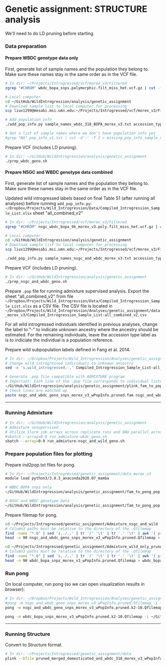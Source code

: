 # Genetic assignment: STRUCTURE analysis

We'll need to do LD pruning before starting.

### Data preparation

#### Prepare WBDC genotype data only

First, generate list of sample names and the population they belong to. Make sure these names stay in the same order as in the VCF file.

```bash
# In dir: ~/Projects/Introgressed/vcf/morex_v3/Filtered
zgrep "#CHROM" wbdc_bopa_snps.polymorphic.filt_miss_het.vcf.gz | cut -f 10- | tr '\t' '\n' > sample_names_wbdc_318_BOPA_morex_v3.txt

# Local computer
cd ~/GitHub/WildIntrogression/analysis/genetic_assignment
# Download sample list to local computer for processing
scp liux1299@mesabi.msi.umn.edu:~/Projects/Introgressed/vcf/morex_v3/Filtered/sample_names_wbdc_318_BOPA_morex_v3.txt .

# Add population info
./add_pop_info.py sample_names_wbdc_318_BOPA_morex_v3.txt accession_types_codes_wild.txt ~/Dropbox/Projects/Wild_Introgression/Data/Compiled_Introgression_Sample_List.xlsx "wild_pop_info" > pop_info_wild_only.txt

# Get a list of sample names where we don't have population info yet
#grep "NA" pop_info_v1.txt | cut -d':' -f 2 > missing_pop_info_sample_names.txt
```

Prepare VCF (includes LD pruning).

```bash
# In dir: ~/GitHub/WildIntrogression/analysis/genetic_assignment
./prep_wbdc_geno.sh
```

#### Prepare NSGC and WBDC genotype data combined

First, generate list of sample names and the population they belong to. Make sure these names stay in the same order as in the VCF file.

Updated wild introgressed labels based on final Table S1 (after running all analyses) before running `add_pop_info.py`: `~/Dropbox/Projects/Wild_Introgression/Data/Compiled_Introgression_Sample_List.xlsx` sheet "all_combined_v2"

```bash
# In dir: ~/Projects/Introgressed/vcf/morex_v3/Filtered
zgrep "#CHROM" nsgc_wbdc_bopa_9k_morex_v3.poly.filt_miss_het.vcf.gz | cut -f 10- | tr '\t' '\n' > sample_names_nsgc_and_wbdc_morex_v3.txt

# Local computer
cd ~/GitHub/WildIntrogression/analysis/genetic_assignment
# Download sample list to local computer for processing
scp liux1299@mesabi.msi.umn.edu:~/Projects/Introgressed/vcf/morex_v3/Filtered/sample_names_nsgc_and_wbdc_morex_v3.txt .

./add_pop_info.py sample_names_nsgc_and_wbdc_morex_v3.txt accession_types_codes.txt ~/Dropbox/Projects/Wild_Introgression/Data/Compiled_Introgression_Sample_List.xlsx "all_combined_v2" > pop_info_nsgc_and_wild_geno.txt
```

Prepare VCF (includes LD pruning).

```bash
# In dir: ~/GitHub/WildIntrogression/analysis/genetic_assignment
./prep_nsgc_and_wbdc_geno.sh
```

Prepare `.pop` file for running admixture supervised analysis. Export the sheet "all_combined_v2" from file `~/Dropbox/Projects/Wild_Introgression/Data/Compiled_Introgression_Sample_List.xlsx` as a CSV file. The CSV file is located in `~/Dropbox/Projects/Wild_Introgression/Analyses/genetic_assignment/data_morex_v3/Compiled_Introgression_Sample_List-all_combined_v2.csv`

For all wild introgressed individuals identified in previous analyses, change the label to "-" to indicate unknown ancestry where the ancestry should be estimated. For the remaining individuals, leave the accession type label as is to indiciate the individual is a population reference.

Prepare wild subpopulation labels defined in Fang et al. 2014.

```bash
# In dir: ~/Dropbox/Projects/Wild_Introgression/Analyses/genetic_assignment/data_morex_v3
# Change wild_introgressed individuals to unknown ancestry
sed -e 's,wild_introgressed,-,' Compiled_Introgression_Sample_List-all_combined_v2.csv > Compiled_Introgression_Sample_List-all_combined_v2.unk_ancestry.csv

# Generate .pop file compatible with ADMIXTURE program
# Important: Each line of the .pop file corresponds to individual listed on the same line number in the .fam or .ped file
~/GitHub/WildIntrogression/analysis/genetic_assignment/plink_fam_to_pop_file.py nsgc_and_wbdc_geno_snps_morex_v3_wPopInfo.pruned.fam Compiled_Introgression_Sample_List-all_combined_v2.unk_ancestry.csv > nsgc_and_wbdc_geno_snps_morex_v3_wPopInfo.pruned.pop
# Check lines are matched up
paste nsgc_and_wbdc_geno_snps_morex_v3_wPopInfo.pruned.fam nsgc_and_wbdc_geno_snps_morex_v3_wPopInfo.pruned.pop
```

---

### Running Admixture

```bash
# In dir: ~/GitHub/WildIntrogression/analysis/genetic_assignment
# Admixture unsupervised
# Utilize Slurm job arrays across replicate runs and GNU parallel across K values
#sbatch --array=0-9 run_admixture-wbdc_geno.sh
sbatch --array=0-9 run_admixture-nsgc_and_wild_geno.sh
```

### Prepare population files for plotting

Prepare ind2pop.txt files for pong.

```bash
# In dir: ~/Projects/Introgressed/genetic_assignment/data_morex_v3
module load python3/3.8.3_anaconda2020.07_mamba

# WBDC BOPA snps only
~/GitHub/WildIntrogression/analysis/genetic_assignment/fam_to_pong_pop.py wbdc_bopa_snps_morex_v3_wPopInfo.pruned.fam ~/GitHub/WildIntrogression/analysis/genetic_assignment/accession_types_codes_wild.txt > ~/GitHub/WildIntrogression/analysis/genetic_assignment/ind2pop-wbdc_bopa_snps.txt

# NSGC and WBDC genotype data
~/GitHub/WildIntrogression/analysis/genetic_assignment/fam_to_pong_pop.py nsgc_and_wbdc_geno_snps_morex_v3_wPopInfo.pruned.fam ~/GitHub/WildIntrogression/analysis/genetic_assignment/accession_types_codes.txt > ~/GitHub/WildIntrogression/analysis/genetic_assignment/ind2pop-nsgc_and_wbdc_geno.txt
```

Prepare filemap for pong.

```bash
cd ~/Projects/Introgressed/genetic_assignment/Admixture_nsgc_and_wild
# Column3 paths must be relative to the directory of the .Qfilemap
find -name "*.Q" | sed 's,./,,' | tr '/' '\t' | tr '.' '\t' | awk '{ print "k"$4 $1 "\t" $4 "\t" $1"/"$2"."$3"."$4"."$5 }' | sort -k2,2V -k1,1V > nsgc_and_wbdc_geno_snps_morex_v3_wPopInfo.pruned.Qfilemap
head -n 90 nsgc_and_wbdc_geno_snps_morex_v3_wPopInfo.pruned.Qfilemap > nsgc_and_wbdc_geno_snps_morex_v3_wPopInfo.pruned.k2-10.Qfilemap

cd ~/Projects/Introgressed/genetic_assignment/Admixture_wild_only_pruned
# Column3 paths must be relative to the directory of the .Qfilemap
find -name "*.Q" | sed 's,./,,' | tr '/' '\t' | tr '.' '\t' | awk '{ print "k"$4 $1 "\t" $4 "\t" $1"/"$2"."$3"."$4"."$5 }' | sort -k2,2V -k1,1V > wbdc_bopa_snps_morex_v3_wPopInfo.pruned.Qfilemap
head -n 90 wbdc_bopa_snps_morex_v3_wPopInfo.pruned.Qfilemap > wbdc_bopa_snps_morex_v3_wPopInfo.pruned.k2-10.Qfilemap
```

### Run pong

On local computer, run pong (so we can open visualization results in browser):

```bash
# In dir: ~/Dropbox/Projects/Wild_Introgression/Analyses/genetic_assignment/Admixture_nsgc_and_wild
#pong -m nsgc_and_wbdc_geno_snps_morex_v3_wPopInfo.pruned.Qfilemap -i ~/GitHub/WildIntrogression/analysis/genetic_assignment/ind2pop-nsgc_and_wbdc_geno.txt
pong -m nsgc_and_wbdc_geno_snps_morex_v3_wPopInfo.pruned.k2-10.Qfilemap -i ~/GitHub/WildIntrogression/analysis/genetic_assignment/ind2pop-nsgc_and_wbdc_geno.txt

pong -m wbdc_bopa_snps_morex_v3_wPopInfo.pruned.k2-10.Qfilemap -i ~/GitHub/WildIntrogression/analysis/genetic_assignment/ind2pop-wbdc_bopa_snps.txt
```

---
### Running Structure

Convert to Structure format.

```bash
# In dir: ~/Projects/Introgressed/genetic_assignment/data
plink --bfile pruned_merged_domesticated_and_wbdc_318_morex_v3_wPopInfo --recode structure --out pruned_merged_domesticated_and_wbdc_318_morex_v3_wPopInfo
```
